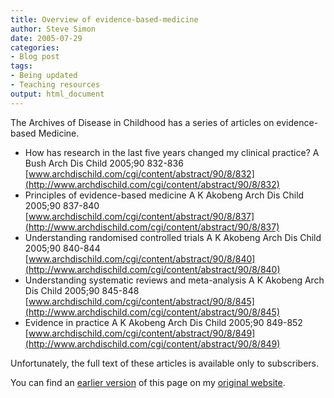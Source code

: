 ```yaml
---
title: Overview of evidence-based-medicine
author: Steve Simon
date: 2005-07-29
categories:
- Blog post
tags:
- Being updated
- Teaching resources
output: html_document
---
```

The Archives of Disease in Childhood has a series of articles on
evidence-based Medicine.

-   How has research in the last five years changed my clinical
    practice? A Bush Arch Dis Child 2005;90 832-836
    [www.archdischild.com/cgi/content/abstract/90/8/832](http://www.archdischild.com/cgi/content/abstract/90/8/832)
-   Principles of evidence-based medicine A K Akobeng Arch Dis Child
    2005;90 837-840
    [www.archdischild.com/cgi/content/abstract/90/8/837](http://www.archdischild.com/cgi/content/abstract/90/8/837)
-   Understanding randomised controlled trials A K Akobeng Arch Dis
    Child 2005;90 840-844
    [www.archdischild.com/cgi/content/abstract/90/8/840](http://www.archdischild.com/cgi/content/abstract/90/8/840)
-   Understanding systematic reviews and meta-analysis A K Akobeng Arch
    Dis Child 2005;90 845-848
    [www.archdischild.com/cgi/content/abstract/90/8/845](http://www.archdischild.com/cgi/content/abstract/90/8/845)
-   Evidence in practice A K Akobeng Arch Dis Child 2005;90 849-852
    [www.archdischild.com/cgi/content/abstract/90/8/849](http://www.archdischild.com/cgi/content/abstract/90/8/849)

Unfortunately, the full text of these articles is available only to
subscribers.

You can find an [earlier version][sim1] of this page on my [original website][sim2].


[sim1]: http://www.pmean.com/05/EvidenceBasedMedicine.html
[sim2]: http://www.pmean.com/original_site.html
